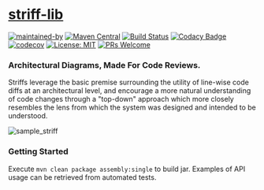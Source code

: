 # [striff-lib](https://striff.io)
[![maintained-by](https://img.shields.io/badge/Maintained%20by-Hadii%20Technologies-violet.svg)](https://hadii.ca) [![Maven Central](https://maven-badges.herokuapp.com/maven-central/com.github.hadii-tech/stiff-lib/badge.svg)](https://maven-badges.herokuapp.com/maven-central/com.github.hadii-tech/stiff-lib) [![Build Status](https://travis-ci.com/hadii-tech/stiff-lib.svg?branch=master)](https://travis-ci.com/hadii-tech/stiff-lib) [![Codacy Badge](https://app.codacy.com/project/badge/Grade/f52c429a0a514abf86d252fe263d7c17)](https://www.codacy.com/gh/hadii-tech/stiff-lib?utm_source=github.com&amp;utm_medium=referral&amp;utm_content=hadii-tech/stiff-lib&amp;utm_campaign=Badge_Grade) [![codecov](https://codecov.io/gh/hadii-tech/stiff-lib/branch/master/graph/badge.svg)](https://codecov.io/gh/hadii-tech/stiff-lib) [![License: MIT](https://img.shields.io/badge/License-MIT-yellow.svg)](https://opensource.org/licenses/MIT) [![PRs Welcome](https://img.shields.io/badge/PRs-welcome-brightgreen.svg?style=flat-square)](http://makeapullrequest.com)

### Architectural Diagrams, Made For Code Reviews.
Striffs leverage the basic premise surrounding the utility of line-wise code diffs at an architectural level, and encourage a more natural understanding of code changes through a "top-down" approach which more closely resembles the lens from which the system was designed and intended to be understood. 

![sample_striff](striff.png)

### Getting Started

Execute `mvn clean package assembly:single` to build jar. Examples of API usage can be retrieved from automated tests.




